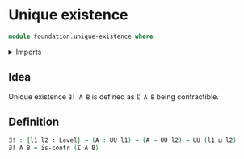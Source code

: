 # Unique existence

```agda
module foundation.unique-existence where
```

<details><summary>Imports</summary>

```agda
open import foundation.contractible-types
open import foundation.dependent-pair-types
open import foundation.universe-levels
```

</details>

## Idea

Unique existence `∃! A B` is defined as `Σ A B` being contractible.

## Definition

```agda
∃! : {l1 l2 : Level} → (A : UU l1) → (A → UU l2) → UU (l1 ⊔ l2)
∃! A B = is-contr (Σ A B)
```
